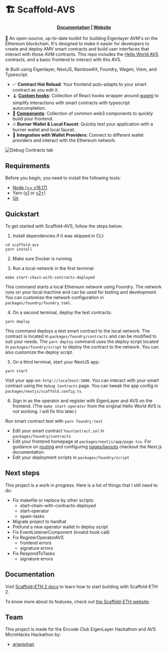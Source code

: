 # 🏗 Scaffold-AVS

<h4 align="center">
  <a href="https://docs.scaffoldeth.io">Documentation</a> |
  <a href="https://scaffoldeth.io">Website</a>
</h4>

🧪 An open-source, up-to-date toolkit for building Eigenlayer AVM's on the Ethereum blockchain. It's designed to make it easier for developers to create and deploy AMV smart contracts and build user interfaces that interact with those AVM contracts. This repo includes the [Hello World AVS](https://github.com/Layr-Labs/hello-world-avs) contracts, and a basic frontend to interact with this AVS.

⚙️ Built using Eigenlayer, NextJS, RainbowKit, Foundry, Wagmi, Viem, and Typescript.

- ✅ **Contract Hot Reload**: Your frontend auto-adapts to your smart contract as you edit it.
- 🪝 **[Custom hooks](https://docs.scaffoldeth.io/hooks/)**: Collection of React hooks wrapper around [wagmi](https://wagmi.sh/) to simplify interactions with smart contracts with typescript autocompletion.
- 🧱 [**Components**](https://docs.scaffoldeth.io/components/): Collection of common web3 components to quickly build your frontend.
- 🔥 **Burner Wallet & Local Faucet**: Quickly test your application with a burner wallet and local faucet.
- 🔐 **Integration with Wallet Providers**: Connect to different wallet providers and interact with the Ethereum network.

![Debug Contracts tab](https://github.com/scaffold-eth/scaffold-eth-2/assets/55535804/b237af0c-5027-4849-a5c1-2e31495cccb1)

## Requirements

Before you begin, you need to install the following tools:

- [Node (>= v18.17)](https://nodejs.org/en/download/)
- Yarn ([v1](https://classic.yarnpkg.com/en/docs/install/) or [v2+](https://yarnpkg.com/getting-started/install))
- [Git](https://git-scm.com/downloads)

## Quickstart

To get started with Scaffold-AVS, follow the steps below:

1. Install dependencies if it was skipped in CLI:

```
cd scaffold-avs
yarn install
```

2. Make sure Docker is running

3. Run a local network in the first terminal:
<!-- TODO: make a yarn command for this -->

```
make start-chain-with-contracts-deployed
```

This command starts a local Ethereum network using Foundry. The network runs on your local machine and can be used for testing and development. You can customize the network configuration in `packages/foundry/foundry.toml`.

4. On a second terminal, deploy the test contracts:

```
yarn deploy
```

This command deploys a test smart contract to the local network. The contract is located in `packages/foundry/contracts` and can be modified to suit your needs. The `yarn deploy` command uses the deploy script located in `packages/foundry/script` to deploy the contract to the network. You can also customize the deploy script.

5. On a third terminal, start your NextJS app:

```
yarn start
```

Visit your app on: `http://localhost:3000`. You can interact with your smart contract using the `Debug Contracts` page. You can tweak the app config in `packages/nextjs/scaffold.config.ts`.

6. Sign in as the operator and register with EigenLayer and AVS on the frontend.
   (The `make start-operator` from the original Hello World AVS is not working. I will fix this later.)

Run smart contract test with `yarn foundry:test`

- Edit your smart contract `YourContract.sol` in `packages/foundry/contracts`
- Edit your frontend homepage at `packages/nextjs/app/page.tsx`. For guidance on [routing](https://nextjs.org/docs/app/building-your-application/routing/defining-routes) and configuring [pages/layouts](https://nextjs.org/docs/app/building-your-application/routing/pages-and-layouts) checkout the Next.js documentation.
- Edit your deployment scripts in `packages/foundry/script`

## Next steps

This project is a work in progress. Here is a list of things that I still need to do:

- Fix makefile or replace by other scripts:
  - start-chain-with-contracts-deployed
  - start-operator
  - spam-tasks
- Migrate project to hardhat
- Prefund a new operator wallet in deploy script
- Fix EventListenerComponent (invalid hook call)
- Fix RegisterOperatorAVS
  - frontend errors
  - signature errors
- Fix RespondToTasks
  - signature errors

## Documentation

Visit [Scaffold-ETH 2 docs](https://docs.scaffoldeth.io) to learn how to start building with Scaffold-ETH 2.

To know more about its features, check out [the Scaffold-ETH website](https://scaffoldeth.io).

## Team

This project is made for the Encode Club EigenLayer Hackathon and AVS MicroHacks Hackathon by:

- [arjanjohan](https://x.com/arjanjohan/)
